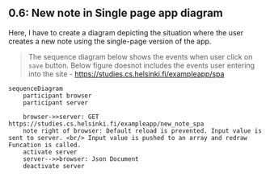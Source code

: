 ## 0.6: New note in Single page app diagram

Here, I have to create a diagram depicting the situation where the user creates a new note using the single-page version of the app.

> The sequence diagram below shows the events when user click on `save` button. Below figure doesnot includes the events user entering into the site - https://studies.cs.helsinki.fi/exampleapp/spa

```mermaid
sequenceDiagram
    participant browser
    participant server

    browser->>server: GET https://studies.cs.helsinki.fi/exampleapp/new_note_spa
    note right of browser: Default reload is prevented. Input value is sent to server. <br/> Input value is pushed to an array and redraw Funcation is called.
    activate server
    server-->>browser: Json Document
    deactivate server

```
